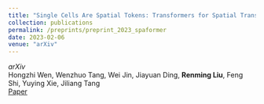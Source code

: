 ```yaml
---
title: "Single Cells Are Spatial Tokens: Transformers for Spatial Transcriptomic Data Imputation"
collection: publications
permalink: /preprints/preprint_2023_spaformer
date: 2023-02-06
venue: "arXiv"
---
```

*arXiv*\
Hongzhi Wen, Wenzhuo Tang, Wei Jin, Jiayuan Ding, **Renming Liu**, Feng Shi, Yuying Xie, Jiliang Tang\
[Paper](https://arxiv.org/abs/2302.03038)
